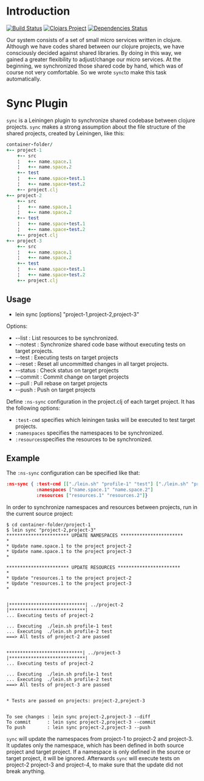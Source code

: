 # Introduction

[![Build Status](https://travis-ci.org/otto-de/leinsync.svg?branch=master)](https://travis-ci.org/otto-de/leinsync)
[![Clojars Project](https://img.shields.io/clojars/v/sync.svg)](https://clojars.org/sync)
[![Dependencies Status](http://jarkeeper.com/otto-de/leinsync/status.svg)](http://jarkeeper.com/otto-de/leinsync)

Our system consists of a set of small micro services written in clojure.
Although we have codes shared between our clojure projects, we have consciously decided against shared libraries.
By doing in this way, we gained a greater flexibility to adjust/change our micro services.
At the beginning, we synchronized those shared code by hand, which was of course not very comfortable. So we wrote `sync`to make this task automatically.

# Sync Plugin
`sync` is a Leiningen plugin to synchronize shared codebase between clojure projects. `sync` makes a strong assumption about the file structure of  the shared projects, created by Leiningen, like this:

``` ruby
container-folder/
+-- project-1
    +-- src
    ¦   +-- name.space.1
    ¦   +-- name.space.2
    +-- test
    ¦   +-- name.space-test.1
    ¦   +-- name.space-test.2
    +-- project.clj
+-- project-2
    +-- src
    ¦   +-- name.space.1
    ¦   +-- name.space.2
    +-- test
    ¦   +-- name.space-test.1
    ¦   +-- name.space-test.2
    +-- project.clj
+-- project-3
    +-- src
    ¦   +-- name.space.1
    ¦   +-- name.space.2
    +-- test
    ¦   +-- name.space-test.1
    ¦   +-- name.space-test.2
    +-- project.clj
```

## Usage

* lein sync [options] "project-1,project-2,project-3"

Options:
   + --list    :  List resources to be synchronized.
   + --notest  :  Synchronize shared code base without executing tests on target projects.
   + --test    :  Executing tests on target projects
   + --reset   :  Reset all uncommitted changes in all target projects.
   + --status  :  Check status on target projects
   + --commit  :  Commit change on target projects
   + --pull    :  Pull rebase on target projects
   + --push    :  Push on target projects

Define `:ns-sync` configuration in the project.clj of each target project. It has the following options:

  + `:test-cmd` specifies which leiningen tasks will be executed to test target projects.
  + `:namespaces` specifies the namespaces to be synchronized.
  + `:resources`specifies the resources to be synchronized.

## Example
The `:ns-sync` configuration can be specified like that:

```json
:ns-sync { :test-cmd [["./lein.sh" "profile-1" "test"] ["./lein.sh" "profile-2"  "test"]]
           :namespaces ["name.space.1" "name.space.2"]
           :resources ["resources.1" "resources.2"]}
```

In order to synchronize namespaces and resources between projects, run in the current source project:

    $ cd container-folder/project-1
    $ lein sync "project-2,project-3"
    *********************** UPDATE NAMESPACES ***********************
    *
    * Update name.space.1 to the project project-2
    * Update name.space.1 to the project project-3
    *

    *********************** UPDATE RESOURCES ***********************
    *
    * Update "resources.1 to the project project-2
    * Update "resources.1 to the project project-3
    *


    |****************************| ../project-2   |****************************|
    ... Executing tests of project-2

    ... Executing  ./lein.sh profile-1 test
    ... Executing  ./lein.sh profile-2 test
    ===> All tests of project-2 are passed


    ****************************| ../project-3   |****************************|
    ... Executing tests of project-2

    ... Executing  ./lein.sh profile-1 test
    ... Executing  ./lein.sh profile-2 test
    ===> All tests of project-3 are passed


    * Tests are passed on projects: project-2,project-3


    To see changes : lein sync project-2,project-3 --diff
    To commit      : lein sync project-2,project-3 --commit
    To push        : lein sync project-2,project-3 --push


`sync` will update the namespaces from project-1 to project-2 and project-3.
It updates only the namespace, which has been defined in both source project and target project.
If a namespace is  only defined in the source or target project, it will be ignored.
Afterwards `sync` will execute tests on project-2 project-3 and project-4, to make sure that the update did not break anything.